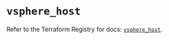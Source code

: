 # `vsphere_host`

Refer to the Terraform Registry for docs: [`vsphere_host`](https://registry.terraform.io/providers/hashicorp/vsphere/2.11.1/docs/resources/host).
